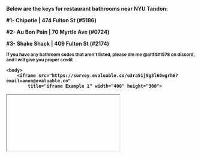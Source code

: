 <html>
    <body>
       <p><b>Below are the keys for restaurant bathrooms near NYU Tandon:<b><p>
        <p>#1- Chipotle | 474 Fulton St (#5186)</p>
        <p>#2- Au Bon Pain | 70 Myrtle Ave (#0724)</p>
        <p>#3- Shake Shack | 409 Fulton St (#2174)</p>
        <p><sub>if you have any bathroom codes that aren't listed, please dm me @altf4#1578 on discord, and I will give you proper credit<sub><p>
  
    <body>
        <iframe src="https://survey.evaluable.co/u3ra51j9g3l60wgrh6?email=anon@evaluable.co"
            title="iframe Example 1" width="400" height="300">
<iframe>
        
<html>
